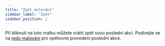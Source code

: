 ```yaml
---
title: "Zpět malování"
sidebar_label: "Zpět"
sidebar_position: 2
---
```


Při kliknutí na tuto malbu můžete vrátit zpět svou poslední akci. Podívejte se na [redo malování](redo) pro opětovné provedení poslední akce.
